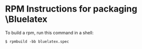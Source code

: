 RPM Instructions for packaging \Bluelatex
=========================================

To build a rpm, run this command in a shell:

```shell
$ rpmbuild -bb bluelatex.spec
```
